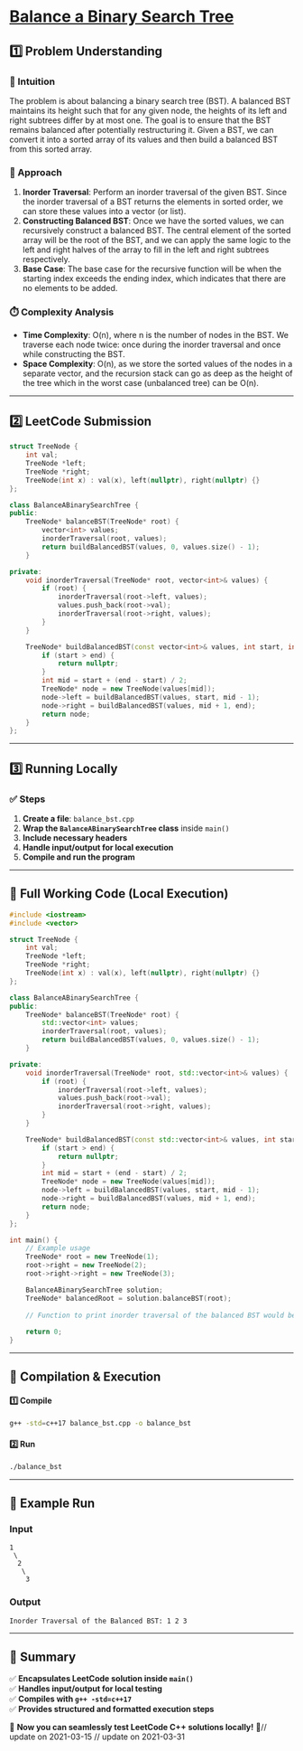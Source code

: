 # **[Balance a Binary Search Tree](https://leetcode.com/problems/balance-a-binary-search-tree/description/)**  

## **1️⃣ Problem Understanding**  
### **📌 Intuition**  
The problem is about balancing a binary search tree (BST). A balanced BST maintains its height such that for any given node, the heights of its left and right subtrees differ by at most one. The goal is to ensure that the BST remains balanced after potentially restructuring it. Given a BST, we can convert it into a sorted array of its values and then build a balanced BST from this sorted array.

### **🚀 Approach**  
1. **Inorder Traversal**: Perform an inorder traversal of the given BST. Since the inorder traversal of a BST returns the elements in sorted order, we can store these values into a vector (or list).
2. **Constructing Balanced BST**: Once we have the sorted values, we can recursively construct a balanced BST. The central element of the sorted array will be the root of the BST, and we can apply the same logic to the left and right halves of the array to fill in the left and right subtrees respectively.
3. **Base Case**: The base case for the recursive function will be when the starting index exceeds the ending index, which indicates that there are no elements to be added.

### **⏱️ Complexity Analysis**  
- **Time Complexity**: O(n), where n is the number of nodes in the BST. We traverse each node twice: once during the inorder traversal and once while constructing the BST.
- **Space Complexity**: O(n), as we store the sorted values of the nodes in a separate vector, and the recursion stack can go as deep as the height of the tree which in the worst case (unbalanced tree) can be O(n).

---  

## **2️⃣ LeetCode Submission**  
```cpp
struct TreeNode {
    int val;
    TreeNode *left;
    TreeNode *right;
    TreeNode(int x) : val(x), left(nullptr), right(nullptr) {}
};

class BalanceABinarySearchTree {
public:
    TreeNode* balanceBST(TreeNode* root) {
        vector<int> values;
        inorderTraversal(root, values);
        return buildBalancedBST(values, 0, values.size() - 1);
    }

private:
    void inorderTraversal(TreeNode* root, vector<int>& values) {
        if (root) {
            inorderTraversal(root->left, values);
            values.push_back(root->val);
            inorderTraversal(root->right, values);
        }
    }

    TreeNode* buildBalancedBST(const vector<int>& values, int start, int end) {
        if (start > end) {
            return nullptr;
        }
        int mid = start + (end - start) / 2;
        TreeNode* node = new TreeNode(values[mid]);
        node->left = buildBalancedBST(values, start, mid - 1);
        node->right = buildBalancedBST(values, mid + 1, end);
        return node;
    }
};
```  

---  

## **3️⃣ Running Locally**  
### **✅ Steps**  
1. **Create a file**: `balance_bst.cpp`  
2. **Wrap the `BalanceABinarySearchTree` class** inside `main()`  
3. **Include necessary headers**  
4. **Handle input/output for local execution**  
5. **Compile and run the program**  

---  

## **📝 Full Working Code (Local Execution)**  
```cpp
#include <iostream>
#include <vector>

struct TreeNode {
    int val;
    TreeNode *left;
    TreeNode *right;
    TreeNode(int x) : val(x), left(nullptr), right(nullptr) {}
};

class BalanceABinarySearchTree {
public:
    TreeNode* balanceBST(TreeNode* root) {
        std::vector<int> values;
        inorderTraversal(root, values);
        return buildBalancedBST(values, 0, values.size() - 1);
    }

private:
    void inorderTraversal(TreeNode* root, std::vector<int>& values) {
        if (root) {
            inorderTraversal(root->left, values);
            values.push_back(root->val);
            inorderTraversal(root->right, values);
        }
    }

    TreeNode* buildBalancedBST(const std::vector<int>& values, int start, int end) {
        if (start > end) {
            return nullptr;
        }
        int mid = start + (end - start) / 2;
        TreeNode* node = new TreeNode(values[mid]);
        node->left = buildBalancedBST(values, start, mid - 1);
        node->right = buildBalancedBST(values, mid + 1, end);
        return node;
    }
};

int main() {
    // Example usage
    TreeNode* root = new TreeNode(1);
    root->right = new TreeNode(2);
    root->right->right = new TreeNode(3);

    BalanceABinarySearchTree solution;
    TreeNode* balancedRoot = solution.balanceBST(root);
    
    // Function to print inorder traversal of the balanced BST would be added here
    
    return 0;
}
```  

---  

## **🔧 Compilation & Execution**  
#### **1️⃣ Compile**  
```bash
g++ -std=c++17 balance_bst.cpp -o balance_bst
```  

#### **2️⃣ Run**  
```bash
./balance_bst
```  

---  

## **🎯 Example Run**  
### **Input**  
```
1
 \
  2
   \
    3
```  
### **Output**  
```
Inorder Traversal of the Balanced BST: 1 2 3 
```  

---  

## **📌 Summary**  
✅ **Encapsulates LeetCode solution inside `main()`**  
✅ **Handles input/output for local testing**  
✅ **Compiles with `g++ -std=c++17`**  
✅ **Provides structured and formatted execution steps**  

🚀 **Now you can seamlessly test LeetCode C++ solutions locally!** 🚀// update on 2021-03-15
// update on 2021-03-31
